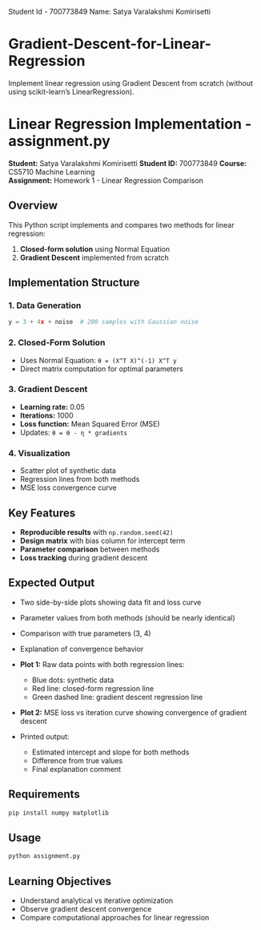 Student Id - 700773849
Name: Satya Varalakshmi Komirisetti


# Gradient-Descent-for-Linear-Regression
Implement linear regression using Gradient Descent from scratch (without using scikit-learn’s LinearRegression). 

# Linear Regression Implementation - assignment.py

**Student:** Satya Varalakshmi Komirisetti
 **Student ID:** 700773849
**Course:** CS5710 Machine Learning  
**Assignment:** Homework 1 - Linear Regression Comparison

## Overview

This Python script implements and compares two methods for linear regression:
1. **Closed-form solution** using Normal Equation
2. **Gradient Descent** implemented from scratch

## Implementation Structure

### 1. Data Generation
```python
y = 3 + 4x + noise  # 200 samples with Gaussian noise
```

### 2. Closed-Form Solution
- Uses Normal Equation: `θ = (X^T X)^(-1) X^T y`
- Direct matrix computation for optimal parameters

### 3. Gradient Descent
- **Learning rate:** 0.05
- **Iterations:** 1000
- **Loss function:** Mean Squared Error (MSE)
- Updates: `θ = θ - η * gradients`

### 4. Visualization
- Scatter plot of synthetic data
- Regression lines from both methods
- MSE loss convergence curve

## Key Features

- **Reproducible results** with `np.random.seed(42)`
- **Design matrix** with bias column for intercept term
- **Parameter comparison** between methods
- **Loss tracking** during gradient descent

## Expected Output

- Two side-by-side plots showing data fit and loss curve
- Parameter values from both methods (should be nearly identical)
- Comparison with true parameters (3, 4)
- Explanation of convergence behavior

- **Plot 1:** Raw data points with both regression lines:
  - Blue dots: synthetic data
  - Red line: closed-form regression line
  - Green dashed line: gradient descent regression line
- **Plot 2:** MSE loss vs iteration curve showing convergence of gradient descent
- Printed output:
  - Estimated intercept and slope for both methods
  - Difference from true values
  - Final explanation comment


## Requirements

```bash
pip install numpy matplotlib
```

## Usage

```bash
python assignment.py
```

## Learning Objectives

- Understand analytical vs iterative optimization
- Observe gradient descent convergence
- Compare computational approaches for linear regression
